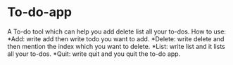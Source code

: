 # To-do-app
A To-do tool which can help you add delete list all your to-dos. 
How to use:
*Add: write add then write  todo you want to add.
*Delete: write delete and then mention the index which you want to delete.
*List: write list and it lists all your to-dos.
*Quit: write quit and you quit the to-do app.
